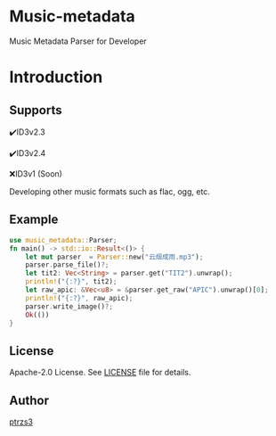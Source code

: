 # Music-metadata

Music Metadata Parser for Developer

# Introduction

## Supports

✔️ID3v2.3

✔️ID3v2.4

❌ID3v1 (Soon)

Developing other music formats such as flac, ogg, etc.



## Example

```rust
use music_metadata::Parser;
fn main() -> std::io::Result<()> {
    let mut parser  = Parser::new("云烟成雨.mp3");
    parser.parse_file()?;
    let tit2: Vec<String> = parser.get("TIT2").unwrap();
    println!("{:?}", tit2);
    let raw_apic: &Vec<u8> = &parser.get_raw("APIC").unwrap()[0];
    println!("{:?}", raw_apic);
    parser.write_image()?;
    Ok(())
}
```

## License

Apache-2.0 License. See [LICENSE](https://github.com/ptrzs3/music-metadata/blob/main/LICENSE) file for details.

## Author

[ptrzs3](https://github.com/ptrzs3)


